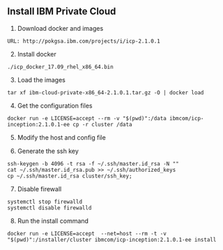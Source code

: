 ## Install IBM Private Cloud

1. Download docker and images
  ```
  URL: http://pokgsa.ibm.com/projects/i/icp-2.1.0.1
  ```
2. Install docker
  ```
  ./icp_docker_17.09_rhel_x86_64.bin
  ```
3. Load the images
  ```
  tar xf ibm-cloud-private-x86_64-2.1.0.1.tar.gz -O | docker load
  ```

4. Get the configuration files
  ```
  docker run -e LICENSE=accept --rm -v "$(pwd)":/data ibmcom/icp-inception:2.1.0.1-ee cp -r cluster /data
  ```
5. Modify the host and config file

6. Generate the ssh key
  ```
  ssh-keygen -b 4096 -t rsa -f ~/.ssh/master.id_rsa -N ""
  cat ~/.ssh/master.id_rsa.pub >> ~/.ssh/authorized_keys
  cp ~/.ssh/master.id_rsa cluster/ssh_key;
  ```
 
7. Disable firewall
  ```
  systemctl stop firewalld
  systemctl disable firewalld
  ```
8. Run the install command
  ```
  docker run -e LICENSE=accept  --net=host --rm -t -v "$(pwd)":/installer/cluster ibmcom/icp-inception:2.1.0.1-ee install
  ```
